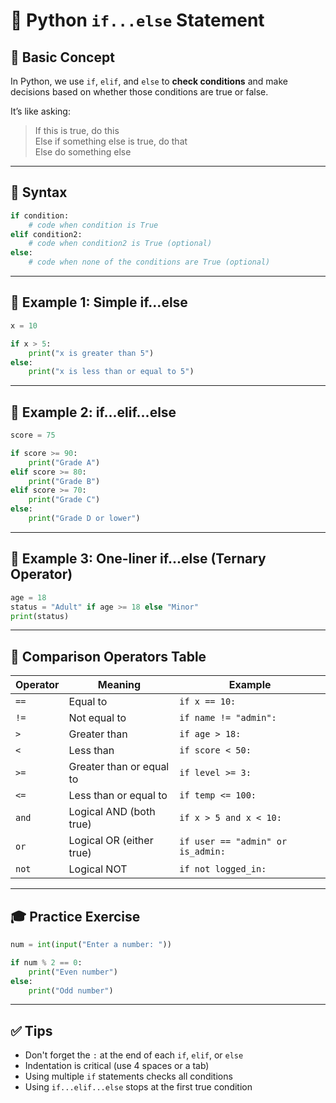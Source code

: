 
# 🐍 Python `if...else` Statement

## 🧠 Basic Concept

In Python, we use `if`, `elif`, and `else` to **check conditions** and make decisions based on whether those conditions are true or false.

It’s like asking:
> If this is true, do this  
> Else if something else is true, do that  
> Else do something else

---

## 🔹 Syntax

```python
if condition:
    # code when condition is True
elif condition2:
    # code when condition2 is True (optional)
else:
    # code when none of the conditions are True (optional)
```

---

## 🔸 Example 1: Simple if...else

```python
x = 10

if x > 5:
    print("x is greater than 5")
else:
    print("x is less than or equal to 5")
```

---

## 🔸 Example 2: if...elif...else

```python
score = 75

if score >= 90:
    print("Grade A")
elif score >= 80:
    print("Grade B")
elif score >= 70:
    print("Grade C")
else:
    print("Grade D or lower")
```

---

## 🔸 Example 3: One-liner if...else (Ternary Operator)

```python
age = 18
status = "Adult" if age >= 18 else "Minor"
print(status)
```

---

## 🔹 Comparison Operators Table

| Operator | Meaning                   | Example                          |
|----------|---------------------------|----------------------------------|
| `==`     | Equal to                  | `if x == 10:`                    |
| `!=`     | Not equal to              | `if name != "admin":`            |
| `>`      | Greater than              | `if age > 18:`                   |
| `<`      | Less than                 | `if score < 50:`                 |
| `>=`     | Greater than or equal to  | `if level >= 3:`                 |
| `<=`     | Less than or equal to     | `if temp <= 100:`                |
| `and`    | Logical AND (both true)   | `if x > 5 and x < 10:`           |
| `or`     | Logical OR (either true)  | `if user == "admin" or is_admin:`|
| `not`    | Logical NOT               | `if not logged_in:`              |

---

## 🎓 Practice Exercise

```python
num = int(input("Enter a number: "))

if num % 2 == 0:
    print("Even number")
else:
    print("Odd number")
```

---

## ✅ Tips

- Don't forget the `:` at the end of each `if`, `elif`, or `else`
- Indentation is critical (use 4 spaces or a tab)
- Using multiple `if` statements checks all conditions
- Using `if...elif...else` stops at the first true condition